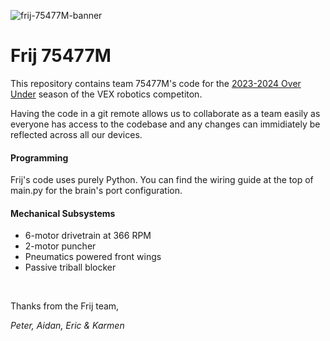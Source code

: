 ![frij-75477M-banner](https://github.com/peterdev22/vrc-over-under/assets/95014170/cdd0f52d-31db-4441-8958-1f1a1ae631fa)

# Frij 75477M
This repository contains team 75477M's code for the [2023-2024 Over Under](https://www.youtube.com/watch?v=dvDqEI7qO34) season of the VEX robotics competiton.

Having the code in a git remote allows us to collaborate as a team easily as everyone has access to the codebase and any changes can immidiately be reflected across all our devices. 

#### Programming
Frij's code uses purely Python. You can find the wiring guide at the top of main.py for the brain's port configuration.

#### Mechanical Subsystems
- 6-motor drivetrain at 366 RPM
- 2-motor puncher
- Pneumatics powered front wings
- Passive triball blocker

<br>

Thanks from the Frij team,

*Peter, Aidan, Eric & Karmen*
